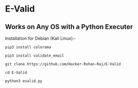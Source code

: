 # E-Valid
## Works on Any OS with a Python Executer

Installation for Debian (Kali Linux):- 
```
pip3 install colorama
```
```
pip3 install validate_email
```
```
git clone https://github.com/Hacker-Rohan-Raj/E-Valid
```
```
cd E-Valid
```
```
python3 evalid.py
```
